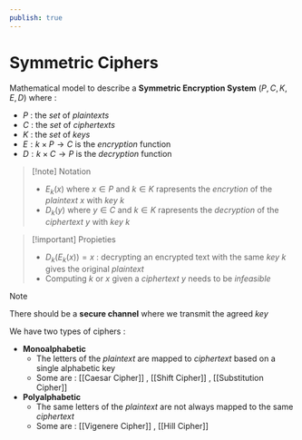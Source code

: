 ```yaml
---
publish: true
---
```

# Symmetric Ciphers

Mathematical model to describe a **Symmetric Encryption System** $(P,C,K,E,D)$ where : 
+ $P$ : the *set* of *plaintexts*
+ $C$ : the *set* of *ciphertexts*
+ $K$ : the *set* of *keys* 
+ $E: k \times P \rightarrow C$  is the *encryption* function 
+ $D: k \times C \rightarrow P$ is the *decryption* function

>[!note] Notation
>+ $E_k(x)$ where $x \in P$ and $k \in K$ rapresents the *encrytion* of the *plaintext* $x$ with *key* $k$
>+ $D_k(y)$ where $y \in C$ and $k \in K$ rapresents the *decryption* of the *ciphertext* $y$ with *key* $k$

>[!important] Propieties
>+ $D_k(E_k(x))=x$ : decrypting an encrypted text with the same *key* $k$ gives the original *plaintext*
>+ Computing $k$ or $x$ given a *ciphertext* $y$ needs to be *infeasible*

>[!note] 
>There should be a **secure channel** where we transmit the agreed *key*

We have two types of ciphers : 
+ **Monoalphabetic**
	+ The letters of the *plaintext* are mapped to *ciphertext* based on a single alphabetic key 
	+ Some are : [[Caesar Cipher]] , [[Shift Cipher]] , [[Substitution Cipher]]
+ **Polyalphabetic** 
	+ The same letters of the *plaintext* are not always mapped to the same *ciphertext* 
	+ Some are : [[Vigenere Cipher]] , [[Hill Cipher]]

